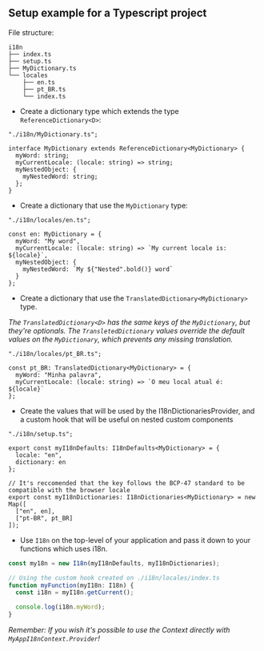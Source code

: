## Setup example for a Typescript project

File structure:

```
i18n
├── index.ts
├── setup.ts
├── MyDictionary.ts
└── locales
    ├── en.ts
    ├── pt_BR.ts
    └── index.ts
```

- Create a dictionary type which extends the type `ReferenceDictionary<D>`:

```tsx
"./i18n/MyDictionary.ts";

interface MyDictionary extends ReferenceDictionary<MyDictionary> {
  myWord: string;
  myCurrentLocale: (locale: string) => string;
  myNestedObject: {
    myNestedWord: string;
  };
}
```

- Create a dictionary that use the `MyDictionary` type:

```tsx
"./i18n/locales/en.ts";

const en: MyDictionary = {
  myWord: "My word",
  myCurrentLocale: (locale: string) => `My current locale is: ${locale}`,
  myNestedObject: {
    myNestedWord: `My ${"Nested".bold()} word`
  }
};
```

- Create a dictionary that use the `TranslatedDictionary<MyDictionary>` type.

_The `TranslatedDictionary<D>` has the same keys of the `MyDictionary`, but they're optionals.
The `TransletedDictionary` values override the default values on the `MyDictionary`, which prevents any missing translation._

```tsx
"./i18n/locales/pt_BR.ts";

const pt_BR: TranslatedDictionary<MyDictionary> = {
  myWord: "Minha palavra",
  myCurrentLocale: (locale: string) => `O meu local atual é: ${locale}`
};
```

- Create the values that will be used by the I18nDictionariesProvider, and a custom hook that will be useful on nested custom components

```tsx
"./i18n/setup.ts";

export const myI18nDefaults: I18nDefaults<MyDictionary> = {
  locale: "en",
  dictionary: en
};

// It's reccomended that the key follows the BCP-47 standard to be compatible with the browser locale
export const myI18nDictionaries: I18nDictionaries<MyDictionary> = new Map([
  ["en", en],
  ["pt-BR", pt_BR]
]);
```

- Use `I18n` on the top-level of your application and pass it down to your functions which uses i18n.

```ts
const my18n = new I18n(myI18nDefaults, myI18nDictionaries);

// Using the custom hook created on ./i18n/locales/index.ts
function myFunction(myI18n: I18n) {
  const i18n = myI18n.getCurrent();

  console.log(i18n.myWord);
}
```

_Remember: If you wish it's possible to use the Context directly with `MyAppI18nContext.Provider`!_
